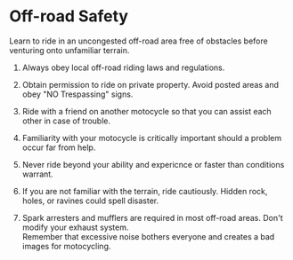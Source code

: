 # Off-road Safety

Learn to ride in an uncongested off-road area free of obstacles before venturing onto unfamiliar terrain.

1. Always obey local off-road riding laws and regulations.

2. Obtain permission to ride on private property. Avoid posted areas and obey "NO Trespassing" signs.

3. Ride with a friend on another motocycle so that you can assist each other in case of trouble.

4. Familiarity with your motocycle is critically important should a problem occur far from help.

5. Never ride beyond your ability and expericnce or faster than conditions warrant.

6. If you are not familiar with the terrain, ride cautiously. Hidden rock, holes, or ravines could spell disaster.

7. Spark arresters and mufflers are required in most off-road areas. Don't modify your exhaust system.   
Remember that excessive noise bothers everyone and creates a bad images for motocycling.

